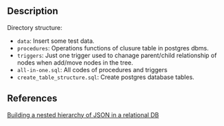 ## Description

Directory structure:

- `data`: Insert some test data.
- `procedures`: Operations functions of clusure table in postgres dbms.
- `triggers`: Just one trigger used to chanage parent/child relationship of nodes when add/move nodes in the tree.
- `all-in-one.sql`: All codes of procedures and triggers
- `create_table_structure.sql`: Create postgres database tables.

## References


[Building a nested hierarchy of JSON in a relational DB](https://lakshminp.com/building-nested-hierarchy-json-relational-db)
